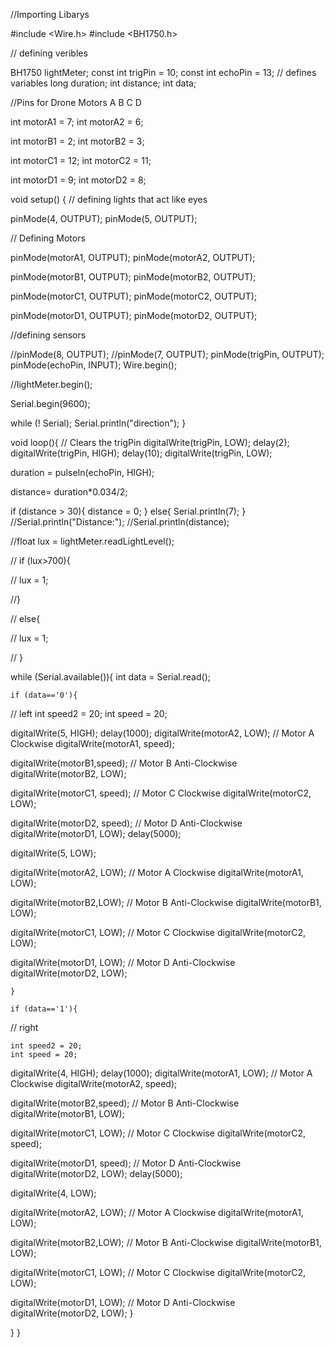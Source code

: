 //Importing Libarys

#include <Wire.h>
#include <BH1750.h>


// defining veribles

BH1750 lightMeter;
const int trigPin = 10;
const int echoPin = 13;
// defines variables
long duration;
int distance;
int data;


//Pins for Drone Motors A B C D

int motorA1 = 7;
int motorA2 = 6;

int motorB1 = 2;
int motorB2 = 3;

int motorC1 = 12;
int motorC2 = 11;

int motorD1 = 9;
int motorD2 = 8;


void setup() 
{ 
  // defining lights that act like eyes
  
  pinMode(4, OUTPUT);
  pinMode(5, OUTPUT);
  
  // Defining Motors

  pinMode(motorA1, OUTPUT);
  pinMode(motorA2, OUTPUT);
  
  pinMode(motorB1, OUTPUT);
  pinMode(motorB2, OUTPUT);
  
  pinMode(motorC1, OUTPUT);
  pinMode(motorC2, OUTPUT);
  
  pinMode(motorD1, OUTPUT);
  pinMode(motorD2, OUTPUT);

  //defining sensors

//pinMode(8, OUTPUT);
//pinMode(7, OUTPUT);
pinMode(trigPin, OUTPUT); 
pinMode(echoPin, INPUT); 
Wire.begin();
  
  //lightMeter.begin();


  Serial.begin(9600);
  
  while (! Serial);
  Serial.println("direction");
} 


void loop(){
  // Clears the trigPin
digitalWrite(trigPin, LOW);
delay(2);
digitalWrite(trigPin, HIGH);
delay(10);
digitalWrite(trigPin, LOW);

duration = pulseIn(echoPin, HIGH);

distance= duration*0.034/2;

if (distance > 30){
  distance = 0;
}
 else{
Serial.println(7);
 }
//Serial.println("Distance:");
//Serial.println(distance);
 
//float lux = lightMeter.readLightLevel();
  

 // if (lux>700){
   
  //  lux = 1;
   
  //}

 // else{
   
  //  lux = 1;   
   
//  }




  while (Serial.available()){
   int data = Serial.read();
 

  
    if (data=='0'){
// left
    int speed2 = 20;
    int speed = 20;
  
  digitalWrite(5, HIGH);
  delay(1000);
  digitalWrite(motorA2, LOW); // Motor A Clockwise
  digitalWrite(motorA1, speed);

  digitalWrite(motorB1,speed); // Motor B Anti-Clockwise
  digitalWrite(motorB2, LOW);

  digitalWrite(motorC1, speed); // Motor C Clockwise
  digitalWrite(motorC2, LOW);

  digitalWrite(motorD2, speed); // Motor D Anti-Clockwise
  digitalWrite(motorD1, LOW);
delay(5000);


  
  digitalWrite(5, LOW);

  
  
digitalWrite(motorA2, LOW); // Motor A Clockwise
  digitalWrite(motorA1, LOW);

  digitalWrite(motorB2,LOW); // Motor B Anti-Clockwise
  digitalWrite(motorB1, LOW);

  digitalWrite(motorC1, LOW); // Motor C Clockwise
  digitalWrite(motorC2, LOW);

  digitalWrite(motorD1, LOW); // Motor D Anti-Clockwise
  digitalWrite(motorD2, LOW);

    }

    if (data=='1'){
  // right
 
    int speed2 = 20;
    int speed = 20;
  digitalWrite(4, HIGH);
  delay(1000);
  digitalWrite(motorA1, LOW); // Motor A Clockwise
  digitalWrite(motorA2, speed);

  digitalWrite(motorB2,speed); // Motor B Anti-Clockwise
  digitalWrite(motorB1, LOW);

  digitalWrite(motorC1, LOW); // Motor C Clockwise
  digitalWrite(motorC2, speed);

  digitalWrite(motorD1, speed); // Motor D Anti-Clockwise
  digitalWrite(motorD2, LOW);
  delay(5000);


  digitalWrite(4, LOW);
  
  
  digitalWrite(motorA2, LOW); // Motor A Clockwise
  digitalWrite(motorA1, LOW);

  digitalWrite(motorB2,LOW); // Motor B Anti-Clockwise
  digitalWrite(motorB1, LOW);

  digitalWrite(motorC1, LOW); // Motor C Clockwise
  digitalWrite(motorC2, LOW);

  digitalWrite(motorD1, LOW); // Motor D Anti-Clockwise
  digitalWrite(motorD2, LOW);
}

  
}
}
